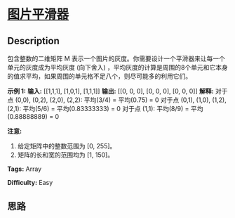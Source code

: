 # [图片平滑器][title]

## Description

包含整数的二维矩阵 M 表示一个图片的灰度。你需要设计一个平滑器来让每一个单元的灰度成为平均灰度 (向下舍入)
，平均灰度的计算是周围的8个单元和它本身的值求平均，如果周围的单元格不足八个，则尽可能多的利用它们。

**示例 1:**
            **输入:**    [[1,1,1],     [1,0,1],     [1,1,1]]    **输出:**    [[0, 0, 0],     [0, 0, 0],     [0, 0, 0]]    **解释:**    对于点 (0,0), (0,2), (2,0), (2,2): 平均(3/4) = 平均(0.75) = 0    对于点 (0,1), (1,0), (1,2), (2,1): 平均(5/6) = 平均(0.83333333) = 0    对于点 (1,1): 平均(8/9) = 平均(0.88888889) = 0    

**注意:**

  1. 给定矩阵中的整数范围为 [0, 255]。
  2. 矩阵的长和宽的范围均为 [1, 150]。


**Tags:** Array

**Difficulty:** Easy

## 思路

[title]: https://leetcode-cn.com/problems/image-smoother
